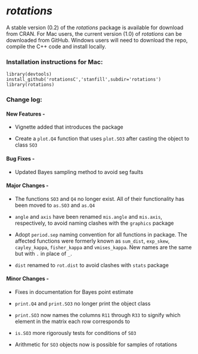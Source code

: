 *rotations*
========================================================
A stable version (0.2) of the *rotations* package is available for download from CRAN.  For Mac users, the current version (1.0) of *rotations* can be downloaded from GitHub.  Windows users will need to download the repo, compile the C++ code and install locally.

### Installation instructions for Mac: 
```
library(devtools)
install_github('rotationsC','stanfill',subdir='rotations')
library(rotations)
```

### Change log:
#### New Features - 

* Vignette added that introduces the package

* Create a `plot.Q4` function that uses `plot.SO3` after casting the object to class `SO3`

#### Bug Fixes -

* Updated Bayes sampling method to avoid seg faults

#### Major Changes -

* The functions `SO3` and `Q4` no longer exist.  All of their functionality has been moved to `as.SO3` and `as.Q4`

* `angle` and `axis` have been renamed `mis.angle` and `mis.axis`, respectively, to avoid naming clashes with the `graphics` package

* Adopt `period.sep` naming convention for all functions in package.  The affected functions were formerly known as `sum_dist`, `exp_skew`, `cayley_kappa`, `fisher_kappa` and `vmises_kappa`.  New names are the same but with `.` in place of `_`.

* `dist` renamed to `rot.dist` to avoid clashes with `stats` package

#### Minor Changes -

* Fixes in documentation for Bayes point estimate

* `print.Q4` and `print.SO3` no longer print the object class

* `print.SO3` now names the columns `R11` through `R33` to signify which element in the matrix each row corresponds to

* `is.SO3` more rigorously tests for conditions of `SO3`

* Arithmetic for `SO3` objects now is possible for samples of rotations

